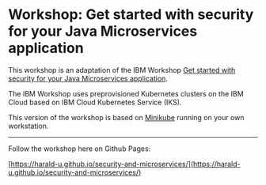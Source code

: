 # Workshop: Get started with security for your Java Microservices application

This workshop is an adaptation of the IBM Workshop [Get started with security for your Java Microservices application](https://ibm-developer.gitbook.io/get-started-with-security-for-your-java-microservi/).

The IBM Workshop uses preprovisioned Kubernetes clusters on the IBM Cloud based on IBM Cloud Kubernetes Service (IKS).

This version of the workshop is based on [Minikube](https://minikube.sigs.k8s.io/docs/) running on your own workstation.  

---
Follow the workshop here on Github Pages: 

[https://harald-u.github.io/security-and-microservices/](https://harald-u.github.io/security-and-microservices/)


